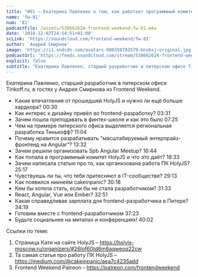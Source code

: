 ```yaml
---
title: "#81 – Екатерина Павленко о том, как работает программный комитет HolyJS изнутри"
name: 'fw-81'
num: '81'
podcastFile: /assets/538662624-frontend-weekend-fw-81.m4a
date: '2018-12-02T14:54:51+01:00'
scLink: 'https://soundcloud.com/frontend-weekend/fw-81'
author: 'Андрей Смирнов'
image: 'https://i1.sndcdn.com/avatars-000358703579-bnobxj-original.jpg'
podcastUrl: 'https://feeds.soundcloud.com/stream/538662624-frontend-weekend-fw-81.m4a'
explicit: false
subtitle: "Екатерина Павленко, старший разработчик в питерском офисе Tinkoff.ru, в гостях у Андрея Смирнова из Frontend Weekend. "
---
```

Екатерина Павленко, старший разработчик в питерском офисе Tinkoff.ru, в гостях у Андрея Смирнова из Frontend Weekend. 

- Какие впечатления от прошедшей HolyJS и нужно ли ещё больше хардкора? <timecode>00:30</timecode>
- Как интерес к дизайну привёл во frontend-разработку? <timecode>03:31</timecode>
- Зачем пошла преподавать в финтех-школе и как это было <timecode>07:25</timecode>
- Чем на примере питерского офиса выделяется региональная разработка Тинькофф? <timecode>11:04</timecode>
- Почему нравится разрабатывать “масштабируемый энтерпрайз-фронтенд на Angular”? <timecode>13:32</timecode>
- Зачем решили организовать Spb Angular Meetup? <timecode>16:44</timecode>
- Как попала в программный комитет HolyJS и что это даёт? <timecode>18:33</timecode>
- Зачем написала статью про то, как организована работа ПК HolyJS? <timecode>25:17</timecode>
- Чувствуешь ли ты, что тебя притесняют в IT-сообществе? <timecode>29:13</timecode>
- Как появился никнейм cakeinpanic? <timecode>30:18</timecode>
- Кем бы хотела стать, если бы не стала разработчиком? <timecode>31:33</timecode>
- React, Angular, Vue или Ember? <timecode>32:51</timecode>
- Какая справедливая зарплата для frontend-разработчика в Питере? <timecode>34:19</timecode>
- Готовим вместе с frontend-разработчиком <timecode>37:23</timecode>
- Будьте социальнее на митапах и конференциях! <timecode>40:02</timecode>

Ссылки по теме:
1) Страница Кати на сайте HolyJS – https://holyjs-moscow.ru/organizers/#26lof60td6m8aqweoq22cw
2) Та самая статья про работу ПК HolyJS – https://medium.com/@cakeinpanic/aea7c4235add
3) Frontend Weekend Patreon – https://patreon.com/frontendweekend